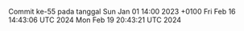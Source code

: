 Commit ke-55 pada tanggal Sun Jan 01 14:00 2023 +0100
Fri Feb 16 14:43:06 UTC 2024
Mon Feb 19 20:43:21 UTC 2024
